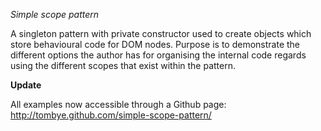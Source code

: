 *Simple scope pattern*

A singleton pattern with private constructor used to create objects which store behavioural code for DOM nodes. Purpose is to demonstrate the different options the author has for organising the internal code regards using the different scopes that exist within the pattern. 
 
**Update**

All examples now accessible through a Github page: http://tombye.github.com/simple-scope-pattern/
